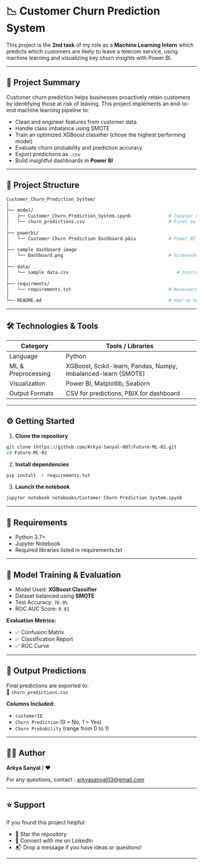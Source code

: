 # 📉 Customer Churn Prediction System 

This project is the **2nd task** of my role as a **Machine Learning Intern** which predicts which customers are likely to leave a telecom service, using machine learning and visualizing key churn insights with Power BI.

---

## 🚀 Project Summary

Customer churn prediction helps businesses proactively retain customers by identifying those at risk of leaving. This project implements an end-to-end machine learning pipeline to:
- Clean and engineer features from customer data
- Handle class imbalance using SMOTE
- Train an optimized XGBoost classifier (chose the highest performing model)
- Evaluate churn probability and prediction accuracy
- Export predictions as `.csv`
- Build insightful dashboards in **Power BI**

---

## 📂 Project Structure

```bash
Customer_Churn_Prediction_System/
│
├── model/
│   ├── Customer_Churn_Prediction_System.ipynb              # Jupyter notebook for model training
│   └── churn_predictions.csv                               # Final output predictions
│
├── powerbi/
│   └── Customer Churn Prediction Dashboard.pbix            # Power BI dashboard 
│
├── sample dashboard image
│   └── Dashboard.png                                       # Screenshot of the dashboard
│
├── data/
│   └── sample data.csv                                        # Source dataset
│
├── requirments/
│   └── requirements.txt                                    # Necessary for model building and use
│
└── README.md                                               # You're here!
```

---

## 🛠️ Technologies & Tools

| Category            | Tools / Libraries                                                  |
|---------------------|--------------------------------------------------------------------|
| Language            | Python                                                             |
| ML & Preprocessing  | XGBoost, Scikit-learn, Pandas, Numpy, Imbalanced-learn (SMOTE)     |
| Visualization       | Power BI, Matplotlib, Seaborn                                      |
| Output Formats      | CSV for predictions, PBIX for dashboard                            |

---

## ⚙️ Getting Started

1. **Clone the repository**  
```bash
git clone (https://github.com/Arkya-Sanyal-007/Future-ML-02.git
cd Future-ML-02
```

2. **Install dependencies**  
```bash
pip install -r requirements.txt
```

3. **Launch the notebook**  
```bash
jupyter notebook notebooks/Customer Churn Prediction System.ipynb
```

---

## 📌 Requirements

- Python 3.7+
- Jupyter Notebook
- Required libraries listed in requirements.txt

---

## 🧪 Model Training & Evaluation

- Model Used: **XGBoost Classifier**
- Dataset balanced using **SMOTE**
- Test Accuracy: `76.9%`
- ROC AUC Score: `0.81`

**Evaluation Metrics:**
- ✅ Confusion Matrix  
- ✅ Classification Report  
- ✅ ROC Curve  

---

## 📁 Output Predictions

Final predictions are exported to:  
📄 `churn_predictions.csv`  

**Columns Included:**
- `customerID`  
- `Churn Prediction` (0 = No, 1 = Yes)  
- `Churn Probability` (range from 0 to 1)  

---

## 🙋‍♂️ Author

**Arkya Sanyal** | ❤️
  
For any questions, contact : [arkyasanyal03@gmail.com](mailto:arkyasanyal03@gmail.com)  

---

## ⭐ Support

If you found this project helpful:
- 🌟 Star the repository
- 🤝 Connect with me on LinkedIn
- 📬 Drop a message if you have ideas or questions!

---

